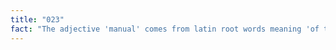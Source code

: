 ```yaml
---
title: "023"
fact: "The adjective 'manual' comes from latin root words meaning 'of the hand'."
---
```

